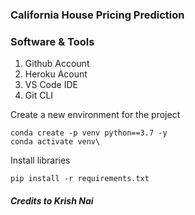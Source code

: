 ### California House Pricing Prediction

### Software & Tools

1. Github Account
2. Heroku Acount
3. VS Code IDE
4. Git CLI

Create a new environment for the project

```
conda create -p venv python==3.7 -y
conda activate venv\
```

Install libraries

```
pip install -r requirements.txt
```

##### Credits to Krish Nai
